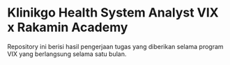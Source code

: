 # Klinikgo Health System Analyst VIX x Rakamin Academy
Repository ini berisi hasil pengerjaan tugas yang diberikan selama program VIX yang berlangsung selama satu bulan.
